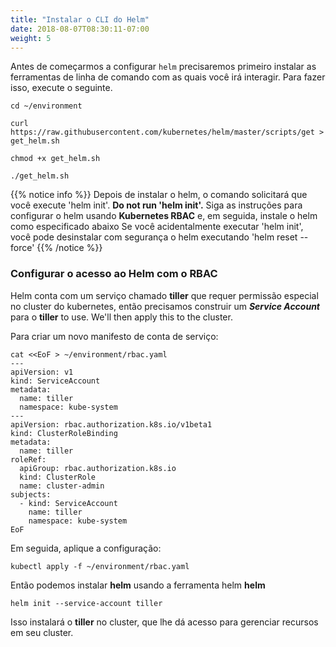 ```yaml
---
title: "Instalar o CLI do Helm"
date: 2018-08-07T08:30:11-07:00
weight: 5
---
```


Antes de começarmos a configurar `helm` precisaremos primeiro instalar as ferramentas de linha de comando com as quais você irá interagir. Para fazer isso, execute o seguinte.

```
cd ~/environment

curl https://raw.githubusercontent.com/kubernetes/helm/master/scripts/get > get_helm.sh

chmod +x get_helm.sh

./get_helm.sh
```

{{% notice info %}}
Depois de instalar o helm, o comando solicitará que você execute 'helm init'. **Do not run 'helm init'.** Siga as instruções para configurar o helm usando **Kubernetes RBAC** e, em seguida, instale o helm como especificado abaixo Se você acidentalmente executar 'helm init', você pode desinstalar com segurança o helm executando 'helm reset --force'
{{% /notice %}}

### Configurar o acesso ao Helm com o RBAC

Helm conta com um serviço chamado **tiller** que requer permissão especial no cluster do kubernetes, então precisamos construir um _**Service Account**_ para o **tiller** to use. We'll then apply this to the cluster.

Para criar um novo manifesto de conta de serviço:
```
cat <<EoF > ~/environment/rbac.yaml
---
apiVersion: v1
kind: ServiceAccount
metadata:
  name: tiller
  namespace: kube-system
---
apiVersion: rbac.authorization.k8s.io/v1beta1
kind: ClusterRoleBinding
metadata:
  name: tiller
roleRef:
  apiGroup: rbac.authorization.k8s.io
  kind: ClusterRole
  name: cluster-admin
subjects:
  - kind: ServiceAccount
    name: tiller
    namespace: kube-system
EoF
```

Em seguida, aplique a configuração:
```
kubectl apply -f ~/environment/rbac.yaml
```

Então podemos instalar **helm** usando a ferramenta helm **helm** 

```
helm init --service-account tiller
```

Isso instalará o  **tiller** no cluster, que lhe dá acesso para gerenciar recursos em seu cluster.
